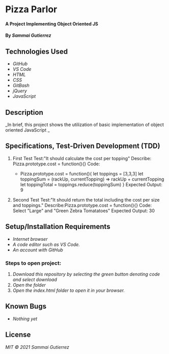# Pizza Parlor

####  A Project Implementing Object Oriented JS

#### By _**Sammai Gutierrez**_

## Technologies Used

* _GitHub_
* _VS Code_
* _HTML_
* _CSS_
* _GitBash_
* _jQuery_
* _JavaScript_

## Description

_In brief, this project shows the utilization of basic implementation of object oriented JavaScript _

## Specifications, Test-Driven Development (TDD)

1. First Test
  Test:"It should calculate the cost per topping"
  Describe: Pizza.prototype.cost = function(){}
  Code: 
    + Pizza.prototype.cost = function(){
        let toppings = [3,3,3]
        let toppingSum = (rackUp, currentTopping) => rackUp + currentTopping
        let toppingTotal = toppings.reduce(toppingSum)
      }
  Expected Output: 9

2. Second Test
  Test:"It should return the total including the cost per size and toppings."
  Describe:Pizza.prototype.cost = function(){}
  Code: Select "Large" and "Green Zebra Tomatatoes"
  Expected Output: 30

## Setup/Installation Requirements

* _Internet browser_
* _A code editor such as VS Code._
* _An account with GitHub_

### Steps to open project:

1. _Download this repository by selecting the green button denoting code and select download_
2. _Open the folder_
3. _Open the index.html folder to open it in your browser._

## Known Bugs

* _Nothing yet_

## License

_MIT &copy; 2021 Sammai Gutierrez_
